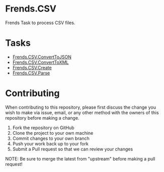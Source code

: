 # Frends.CSV

Frends Task to process CSV files.

# Tasks

- [Frends.CSV.ConvertToJSON](Frends.CSV.ConvertToJSON/README.md)
- [Frends.CSV.ConvertToXML](Frends.CSV.ConvertToXML/README.md)
- [Frends.CSV.Create](Frends.CSV.Create/README.md)
- [Frends.CSV.Parse](Frends.CSV.Parse/README.md)

# Contributing
When contributing to this repository, please first discuss the change you wish to make via issue, email, or any other method with the owners of this repository before making a change.

1. Fork the repository on GitHub
2. Clone the project to your own machine
3. Commit changes to your own branch
4. Push your work back up to your fork
5. Submit a Pull request so that we can review your changes

NOTE: Be sure to merge the latest from "upstream" before making a pull request!